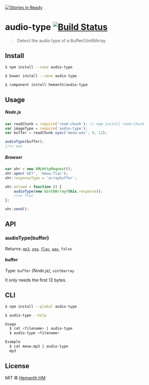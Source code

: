 [![Stories in Ready](https://badge.waffle.io/hemanth/audio-type.png?label=ready&title=Ready)](https://waffle.io/hemanth/audio-type)
# audio-type [![Build Status](https://travis-ci.org/hemanth/audio-type.svg?branch=master)](https://travis-ci.org/hemanth/audio-type)

> Detect the audio type of a Buffer/Uint8Array

## Install

```sh
$ npm install --save audio-type
```

```sh
$ bower install --save audio-type
```

```sh
$ component install hemanth/audio-type
```


## Usage

##### Node.js

```js
var readChunk = require('read-chunk'); // npm install read-chunk
var imageType = require('audio-type');
var buffer = readChunk.sync('meow.wav', 0, 12);

audioType(buffer);
//=> wav
```

##### Browser

```js
var xhr = new XMLHttpRequest();
xhr.open('GET', 'meow.flac');
xhr.responseType = 'arraybuffer';

xhr.onload = function () {
	audioType(new Uint8Array(this.response));
	//=> flac
};

xhr.send();
```


## API

### audioType(buffer)

Returns: [`mp3`](https://github.com/hemanth/is-mp3), [`oga`](https://github.com/hemanth/is-ogg), [`flac`](https://github.com/hemanth/is-flac), [`wav`](https://github.com/hemanth/is-wav), `false`

#### buffer

Type: `buffer` *(Node.js)*, `uint8array`

It only needs the first 12 bytes.


## CLI

```sh
$ npm install --global audio-type
```

```sh
$ audio-type --help

Usage
  $ cat <filename> | audio-type
  $ audio-type <filename>

Example
  $ cat meow.mp3 | audio-type
  mp3
```


## License

MIT © [Hemanth.HM](http://H3manth.com)
